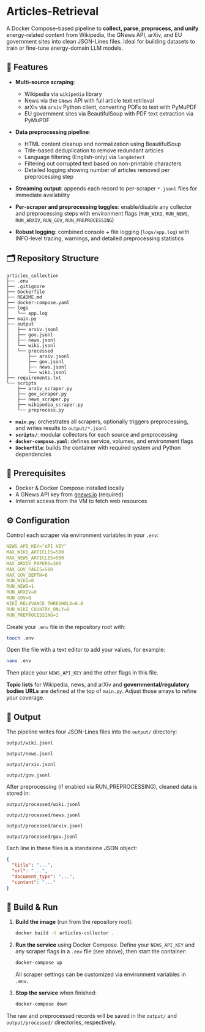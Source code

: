 # Articles-Retrieval

A Docker Compose–based pipeline to **collect, parse, preprocess, and unify** energy-related content from Wikipedia, the GNews API, arXiv, and EU government sites into clean JSON-Lines files. Ideal for building datasets to train or fine-tune energy-domain LLM models.

## 🚀 Features

- **Multi-source scraping**:  
  - Wikipedia via `wikipedia` library  
  - News via the `GNews` API with full article text retrieval
  - arXiv via `arxiv` Python client, converting PDFs to text with PyMuPDF
  - EU government sites via BeautifulSoup with PDF text extraction via PyMuPDF

- **Data preprocessing pipeline**:
  - HTML content cleanup and normalization using BeautifulSoup
  - Title-based deduplication to remove redundant articles
  - Language filtering (English-only) via `langdetect`
  - Filtering out corrupted text based on non-printable characters
  - Detailed logging showing number of articles removed per preprocessing step

- **Streaming output**: appends each record to per-scraper `*.jsonl` files for immediate availability  

- **Per-scraper and preprocessing toggles**: enable/disable any collector and preprocessing steps with environment flags (`RUN_WIKI`, `RUN_NEWS`, `RUN_ARXIV`, `RUN_GOV`, `RUN_PREPROCESSING`)  

- **Robust logging**: combined console + file logging (`logs/app.log`) with INFO-level tracing, warnings, and detailed preprocessing statistics

## 🗂 Repository Structure

```text
articles_collection
├── .env
├── .gitignore
├── Dockerfile
├── README.md
├── docker-compose.yaml
├── logs
│   └── app.log
├── main.py
├── output
│   ├── arxiv.jsonl
│   ├── gov.jsonl
│   ├── news.jsonl
│   └── wiki.jsonl
│   └── processed
│       ├── arxiv.jsonl
│       ├── gov.jsonl
│       ├── news.jsonl
│       └── wiki.jsonl
├── requirements.txt
└── scripts
    ├── arxiv_scraper.py
    ├── gov_scraper.py
    ├── news_scraper.py
    ├── wikipedia_scraper.py
    └── preprocess.py
```

- **`main.py`**: orchestrates all scrapers, optionally triggers preprocessing, and writes results to `output/*.jsonl`  
- **`scripts/`**: modular collectors for each source and preprocessing
- **`docker-compose.yaml`**: defines service, volumes, and environment flags  
- **`Dockerfile`**: builds the container with required system and Python dependencies  

## 🔧 Prerequisites

- Docker & Docker Compose installed locally
- A GNews API key from [gnews.io](https://gnews.io) (required)
- Internet access from the VM to fetch web resources

## ⚙️ Configuration

Control each scraper via environment variables in your `.env`:

```yaml
NEWS_API_KEY="API KEY"
MAX_WIKI_ARTICLES=500
MAX_NEWS_ARTICLES=500
MAX_ARXIV_PAPERS=300
MAX_GOV_PAGES=500
MAX_GOV_DEPTH=6
RUN_WIKI=0
RUN_NEWS=1
RUN_ARXIV=0
RUN_GOV=0
WIKI_RELEVANCE_THRESHOLD=0.8
RUN_WIKI_COUNTRY_ONLY=0
RUN_PREPROCESSING=1
```

Create your `.env` file in the repository root with:

```bash
touch .env
```

Open the file with a text editor to add your values, for example:

```bash
nano .env
```

Then place your `NEWS_API_KEY` and the other flags in this file.

**Topic lists** for Wikipedia, news, and arXiv and **governmental/regulatory bodies URLs** are defined at the top of `main.py`. Adjust those arrays to refine your coverage.

## 📂 Output

The pipeline writes four JSON-Lines files into the `output/` directory:

`output/wiki.jsonl`

`output/news.jsonl`

`output/arxiv.jsonl`

`output/gov.jsonl`

After preprocessing (if enabled via RUN_PREPROCESSING), cleaned data is stored in:

`output/processed/wiki.jsonl`

`output/processed/news.jsonl`

`output/processed/arxiv.jsonl`

`output/processed/gov.jsonl`

Each line in these files is a standalone JSON object:

```json
{ 
  "title": "...", 
  "url": "...", 
  "document_type": "...", 
  "content": "..." 
}
```

## 🐳 Build & Run

1. **Build the image** (run from the repository root):

   ```bash
   docker build -t articles-collector .
   ```

2. **Run the service** using Docker Compose. Define your `NEWS_API_KEY` and any scraper flags in a `.env` file (see above), then start the container:

   ```bash
   docker-compose up
   ```

   All scraper settings can be customized via environment variables in `.env`.

3. **Stop the service** when finished:

   ```bash
   docker-compose down
   ```

The raw and preprocessed records will be saved in the `output/` and `output/processed/` directories, respectively.